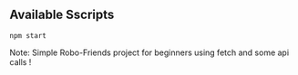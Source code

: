 
## Available Sscripts


```npm start ```

Note: Simple Robo-Friends project for beginners using fetch and some api calls !
